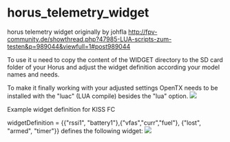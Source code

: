 # horus_telemetry_widget
horus telemetry widget originally by johfla
http://fpv-community.de/showthread.php?47985-LUA-scripts-zum-testen&p=989044&viewfull=1#post989044

To use it u need to copy the content of the WIDGET directory to the SD card folder of your Horus and adjust the widget definition according your model names and needs.

To make it finally working with your adjusted settings OpenTX needs to be installed with the "luac" (LUA compile) besides the "lua" option.
![](https://github.com/dk7xe/horus_telemetry_widget/blob/master/development/luac_option.JPG)

Example widget definition for KISS FC

widgetDefinition = {{"rssi1", "battery1"},{"vfas","curr","fuel"}, {"lost", "armed", "timer"}}
defines the following widget:
![](https://github.com/dk7xe/horus_telemetry_widget/blob/master/development/telemetry_widget_kiss.JPG)

